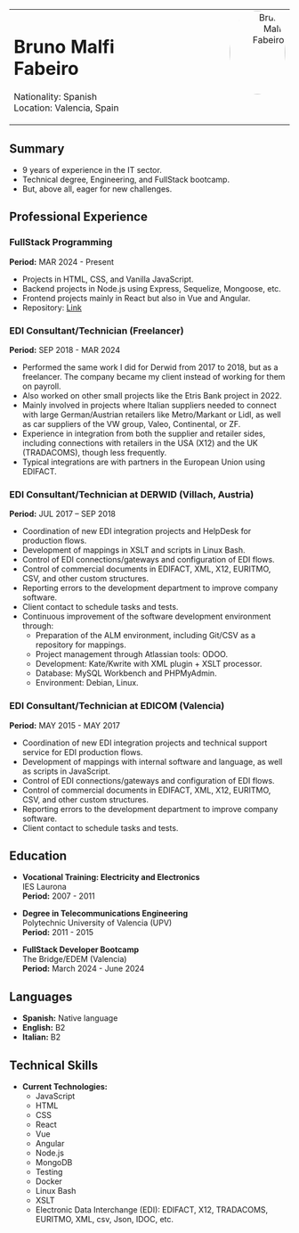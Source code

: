 <table style="width: 100%; table-layout: fixed;">
  <tr>
    <td style="vertical-align: top; width: 50%; text-align: left;">
      <h1>Bruno Malfi Fabeiro</h1>
      <p>
        Nationality: Spanish<br>
        Location: Valencia, Spain
      </p>
    </td>
    <td style="vertical-align: top; width: 50%; text-align: right; padding-left: 10px;">
      <img src="./img/BrunoMalfiSw.jpg" alt="Bruno Malfi Fabeiro" style="height: 150px; width: 100px; border-radius: 50%;"/>
    </td>
  </tr>
</table>

## Summary
- 9 years of experience in the IT sector.
- Technical degree, Engineering, and FullStack bootcamp.
- But, above all, eager for new challenges.

## Professional Experience

### FullStack Programming
**Period:** MAR 2024 - Present
- Projects in HTML, CSS, and Vanilla JavaScript.
- Backend projects in Node.js using Express, Sequelize, Mongoose, etc.
- Frontend projects mainly in React but also in Vue and Angular.
- Repository: [Link](https://github.com/BrunoMalfi)

### EDI Consultant/Technician (Freelancer)
**Period:** SEP 2018 - MAR 2024
- Performed the same work I did for Derwid from 2017 to 2018, but as a freelancer. The company became my client instead of working for them on payroll.
- Also worked on other small projects like the Etris Bank project in 2022.
- Mainly involved in projects where Italian suppliers needed to connect with large German/Austrian retailers like Metro/Markant or Lidl, as well as car suppliers of the VW group, Valeo, Continental, or ZF.
- Experience in integration from both the supplier and retailer sides, including connections with retailers in the USA (X12) and the UK (TRADACOMS), though less frequently.
- Typical integrations are with partners in the European Union using EDIFACT.

### EDI Consultant/Technician at DERWID (Villach, Austria)
**Period:** JUL 2017 – SEP 2018
- Coordination of new EDI integration projects and HelpDesk for production flows.
- Development of mappings in XSLT and scripts in Linux Bash.
- Control of EDI connections/gateways and configuration of EDI flows.
- Control of commercial documents in EDIFACT, XML, X12, EURITMO, CSV, and other custom structures.
- Reporting errors to the development department to improve company software.
- Client contact to schedule tasks and tests.
- Continuous improvement of the software development environment through:
  - Preparation of the ALM environment, including Git/CSV as a repository for mappings.
  - Project management through Atlassian tools: ODOO.
  - Development: Kate/Kwrite with XML plugin + XSLT processor.
  - Database: MySQL Workbench and PHPMyAdmin.
  - Environment: Debian, Linux.

### EDI Consultant/Technician at EDICOM (Valencia)
**Period:** MAY 2015 - MAY 2017
- Coordination of new EDI integration projects and technical support service for EDI production flows.
- Development of mappings with internal software and language, as well as scripts in JavaScript.
- Control of EDI connections/gateways and configuration of EDI flows.
- Control of commercial documents in EDIFACT, XML, X12, EURITMO, CSV, and other custom structures.
- Reporting errors to the development department to improve company software.
- Client contact to schedule tasks and tests.

## Education
- **Vocational Training: Electricity and Electronics**  
  IES Laurona  
  **Period:** 2007 - 2011

- **Degree in Telecommunications Engineering**  
  Polytechnic University of Valencia (UPV)  
  **Period:** 2011 - 2015

- **FullStack Developer Bootcamp**  
  The Bridge/EDEM (Valencia)  
  **Period:** March 2024 - June 2024

## Languages

- **Spanish:** Native language
- **English:** B2
- **Italian:** B2

## Technical Skills
- **Current Technologies:**
  - JavaScript
  - HTML
  - CSS
  - React
  - Vue
  - Angular
  - Node.js
  - MongoDB
  - Testing
  - Docker
  - Linux Bash
  - XSLT
  - Electronic Data Interchange (EDI): EDIFACT, X12, TRADACOMS, EURITMO, XML, csv, Json, IDOC, etc.
